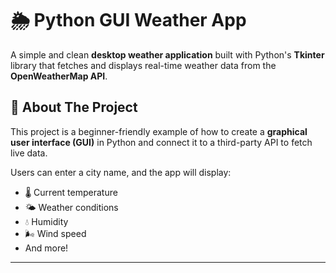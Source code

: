 # 🌦️ Python GUI Weather App

A simple and clean **desktop weather application** built with Python's **Tkinter** library that fetches and displays real-time weather data from the **OpenWeatherMap API**.

## 📖 About The Project
This project is a beginner-friendly example of how to create a **graphical user interface (GUI)** in Python and connect it to a third-party API to fetch live data.  

Users can enter a city name, and the app will display:
- 🌡️ Current temperature  
- 🌤️ Weather conditions  
- 💧 Humidity  
- 🌬️ Wind speed  
- And more!  

---
